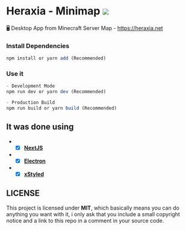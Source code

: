 # Heraxia - Minimap ![](https://img.shields.io/badge/✖️_DISCONTINUED-red?style=flat-square&logoColor=black')

🖥 Desktop App from Minecraft Server Map - https://heraxia.net

### Install Dependencies
```js
npm install or yarn add (Recommended)
```
### Use it
```js
- Development Mode
npm run dev or yarn dev (Recommended)

- Production Build
npm run build or yarn build (Recommended)
```

## It was done using
 - - [x] <strong>[NextJS](https://nextjs.org/)</strong>
 - - [x] <strong>[Electron](https://www.electronjs.org/pt/)</strong>
 - - [x] <strong>[xStyled](https://xstyled.dev/)</strong>

## LICENSE
This project is licensed under <strong>MIT</strong>, which basically means you can do anything you want with it, i only ask that you include a small copyright notice and a link to this repo in a comment in your source code.

